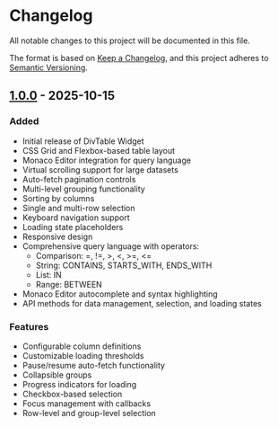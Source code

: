 # Changelog

All notable changes to this project will be documented in this file.

The format is based on [Keep a Changelog](https://keepachangelog.com/en/1.0.0/),
and this project adheres to [Semantic Versioning](https://semver.org/spec/v2.0.0.html).

## [1.0.0] - 2025-10-15

### Added
- Initial release of DivTable Widget
- CSS Grid and Flexbox-based table layout
- Monaco Editor integration for query language
- Virtual scrolling support for large datasets
- Auto-fetch pagination controls
- Multi-level grouping functionality
- Sorting by columns
- Single and multi-row selection
- Keyboard navigation support
- Loading state placeholders
- Responsive design
- Comprehensive query language with operators:
  - Comparison: =, !=, >, <, >=, <=
  - String: CONTAINS, STARTS_WITH, ENDS_WITH
  - List: IN
  - Range: BETWEEN
- Monaco Editor autocomplete and syntax highlighting
- API methods for data management, selection, and loading states

### Features
- Configurable column definitions
- Customizable loading thresholds
- Pause/resume auto-fetch functionality
- Collapsible groups
- Progress indicators for loading
- Checkbox-based selection
- Focus management with callbacks
- Row-level and group-level selection

[1.0.0]: https://github.com/yourusername/divtable-widget/releases/tag/v1.0.0
